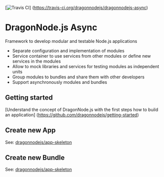 [![Travis CI](https://travis-ci.org/dragonnodejs/dragonnodejs-async.svg?branch=master "Travis CI")]
 (https://travis-ci.org/dragonnodejs/dragonnodejs-async)

# DragonNode.js Async
Framework to develop modular and testable Node.js applications
- Separate configuration and implementation of modules
- Service container to use services from other modules or define new services in the modules
- Allow to mock libraries and services for testing modules as independent units
- Group modules to bundles and share them with other developers
- Support asynchronously modules and bundles

## Getting started
[Understand the concept of DragonNode.js with the first steps how to build an application]
 (https://github.com/dragonnodejs/getting-started)

## Create new App
See: [dragonnodejs/app-skeleton](https://github.com/dragonnodejs/app-skeleton.git)

## Create new Bundle
See: [dragonnodejs/app-skeleton](https://github.com/dragonnodejs/bundle-skeleton.git)
